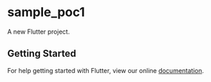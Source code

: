 # sample_poc1

A new Flutter project.

## Getting Started

For help getting started with Flutter, view our online
[documentation](https://flutter.io/).
